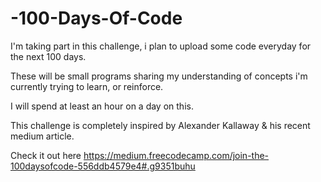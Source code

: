 # -100-Days-Of-Code

I'm taking part in this challenge,  i plan to upload some code everyday for the next 100 days.

These will be small programs sharing my understanding of concepts i'm currently trying to learn, or reinforce.

I will spend at least an hour on a day on this.

This challenge is completely inspired by Alexander Kallaway & his recent medium article.

Check it out here https://medium.freecodecamp.com/join-the-100daysofcode-556ddb4579e4#.g9351buhu

